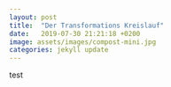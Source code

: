 ```yaml
---
layout: post
title:  "Der Transformations Kreislauf"
date:   2019-07-30 21:21:18 +0200
image: assets/images/compost-mini.jpg
categories: jekyll update
---
```

test
